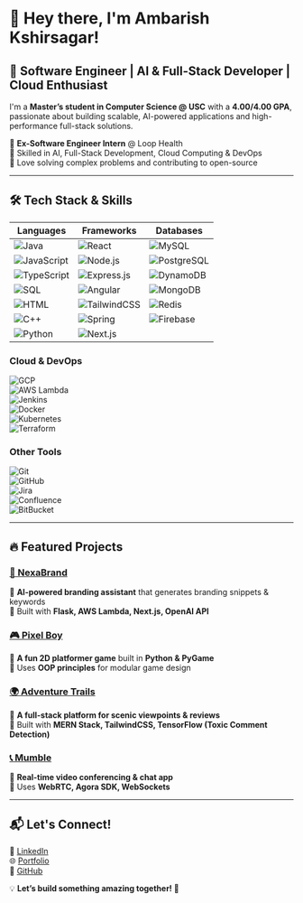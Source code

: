 # 👋 Hey there, I'm Ambarish Kshirsagar!

## 🚀 Software Engineer | AI & Full-Stack Developer | Cloud Enthusiast  

I'm a **Master’s student in Computer Science @ USC** with a **4.00/4.00 GPA**, passionate about building scalable, AI-powered applications and high-performance full-stack solutions.

🔹 **Ex-Software Engineer Intern** @ Loop Health  
🔹 Skilled in AI, Full-Stack Development, Cloud Computing & DevOps  
🔹 Love solving complex problems and contributing to open-source  

---

## 🛠 Tech Stack & Skills  

| **Languages** | **Frameworks** | **Databases** |
|--------------|--------------|--------------|
| ![Java](https://img.shields.io/badge/Java-ED8B00?style=for-the-badge&logo=openjdk&logoColor=white) | ![React](https://img.shields.io/badge/React-61DAFB?style=for-the-badge&logo=react&logoColor=black) | ![MySQL](https://img.shields.io/badge/MySQL-4479A1?style=for-the-badge&logo=mysql&logoColor=white) |
| ![JavaScript](https://img.shields.io/badge/JavaScript-F7DF1E?style=for-the-badge&logo=javascript&logoColor=black) | ![Node.js](https://img.shields.io/badge/Node.js-339933?style=for-the-badge&logo=nodedotjs&logoColor=white) | ![PostgreSQL](https://img.shields.io/badge/PostgreSQL-336791?style=for-the-badge&logo=postgresql&logoColor=white) |
| ![TypeScript](https://img.shields.io/badge/TypeScript-3178C6?style=for-the-badge&logo=typescript&logoColor=white) | ![Express.js](https://img.shields.io/badge/Express.js-000000?style=for-the-badge&logo=express&logoColor=white) | ![DynamoDB](https://img.shields.io/badge/DynamoDB-4053D6?style=for-the-badge&logo=amazondynamodb&logoColor=white) |
| ![SQL](https://img.shields.io/badge/SQL-4479A1?style=for-the-badge&logo=postgresql&logoColor=white) | ![Angular](https://img.shields.io/badge/Angular-DD0031?style=for-the-badge&logo=angular&logoColor=white) | ![MongoDB](https://img.shields.io/badge/MongoDB-47A248?style=for-the-badge&logo=mongodb&logoColor=white) |
| ![HTML](https://img.shields.io/badge/HTML-E34F26?style=for-the-badge&logo=html5&logoColor=white) | ![TailwindCSS](https://img.shields.io/badge/TailwindCSS-38B2AC?style=for-the-badge&logo=tailwind-css&logoColor=white) | ![Redis](https://img.shields.io/badge/Redis-DC382D?style=for-the-badge&logo=redis&logoColor=white) |
| ![C++](https://img.shields.io/badge/C++-00599C?style=for-the-badge&logo=cplusplus&logoColor=white) | ![Spring](https://img.shields.io/badge/Spring-6DB33F?style=for-the-badge&logo=spring&logoColor=white) | ![Firebase](https://img.shields.io/badge/Firebase-FFCA28?style=for-the-badge&logo=firebase&logoColor=black) |
| ![Python](https://img.shields.io/badge/Python-3776AB?style=for-the-badge&logo=python&logoColor=white) | ![Next.js](https://img.shields.io/badge/Next.js-000000?style=for-the-badge&logo=nextdotjs&logoColor=white) | |

### **Cloud & DevOps**  
![GCP](https://img.shields.io/badge/GCP-4285F4?style=for-the-badge&logo=googlecloud&logoColor=white)  
![AWS Lambda](https://img.shields.io/badge/AWS_Lambda-FF9900?style=for-the-badge&logo=amazonaws&logoColor=white)  
![Jenkins](https://img.shields.io/badge/Jenkins-D24939?style=for-the-badge&logo=jenkins&logoColor=white)  
![Docker](https://img.shields.io/badge/Docker-2496ED?style=for-the-badge&logo=docker&logoColor=white)  
![Kubernetes](https://img.shields.io/badge/Kubernetes-326CE5?style=for-the-badge&logo=kubernetes&logoColor=white)  
![Terraform](https://img.shields.io/badge/Terraform-7B42BC?style=for-the-badge&logo=terraform&logoColor=white)  

### **Other Tools**  
![Git](https://img.shields.io/badge/Git-F05032?style=for-the-badge&logo=git&logoColor=white)  
![GitHub](https://img.shields.io/badge/GitHub-181717?style=for-the-badge&logo=github&logoColor=white)  
![Jira](https://img.shields.io/badge/Jira-0052CC?style=for-the-badge&logo=jira&logoColor=white)  
![Confluence](https://img.shields.io/badge/Confluence-172B4D?style=for-the-badge&logo=confluence&logoColor=white)  
![BitBucket](https://img.shields.io/badge/BitBucket-0052CC?style=for-the-badge&logo=bitbucket&logoColor=white)  

---

## 🔥 Featured Projects  

### [🚀 NexaBrand](https://github.com/Ambarish-2002/NexaBrand---AI-branding-assistant)  
🔹 **AI-powered branding assistant** that generates branding snippets & keywords  
🔹 Built with **Flask, AWS Lambda, Next.js, OpenAI API**  

### [🎮 Pixel Boy](https://github.com/Ambarish-2002/Pixel-Boy)  
🔹 **A fun 2D platformer game** built in **Python & PyGame**  
🔹 Uses **OOP principles** for modular game design  

### [🌍 Adventure Trails](https://github.com/Ambarish-2002/Adventure_Trails)  
🔹 **A full-stack platform for scenic viewpoints & reviews**  
🔹 Built with **MERN Stack, TailwindCSS, TensorFlow (Toxic Comment Detection)**  

### [📞 Mumble](https://github.com/Ambarish-2002/Mumble-WebRTC)  
🔹 **Real-time video conferencing & chat app**  
🔹 Uses **WebRTC, Agora SDK, WebSockets**  

---

## 📬 Let's Connect!  

📌 [LinkedIn](http://www.linkedin.com/in/ambarishkshirsagar)  
🌐 [Portfolio](https://porfolio-snowy-seven.vercel.app/)  
📂 [GitHub](https://github.com/Ambarish-2002)  

💡 **Let’s build something amazing together! 🚀**
